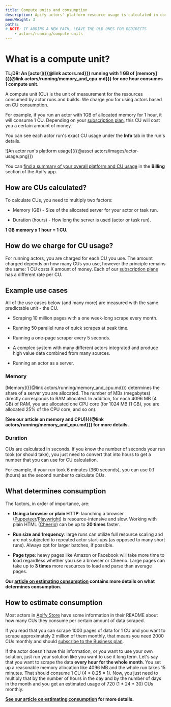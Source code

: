 ```yaml
---
title: Compute units and consumption
description: Apify actors' platform resource usage is calculated in compute units. Find out what they are, how they work, and how you are charged for running actors.
menuWeight: 3
paths:
# NOTE: IF ADDING A NEW PATH, LEAVE THE OLD ONES FOR REDIRECTS
    - actors/running/compute-units
---
```


# What is a compute unit?

**TL;DR: An [actor]({{@link actors.md}}) running with 1 GB of [memory]({{@link actors/running/memory_and_cpu.md}}) for one hour consumes 1 compute unit.**

A compute unit (CU) is the unit of measurement for the resources consumed by actor runs and builds. We charge you for using actors based on CU consumption.

For example, if you run an actor with 1GB of allocated memory for 1 hour, it will consume 1 CU. Depending on your [subscription plan](https://apify.com/pricing/actors#how-does-the-platform-pricing-work), this CU will cost you a certain amount of money.

You can see each actor run's exact CU usage under the **Info** tab in the run's details.

![An actor run's platform usage]({{@asset actors/images/actor-usage.png}})

You can [find a summary of your overall platform and CU usage](https://my.apify.com/billing-new) in the **Billing** section of the Apify app.

## How are CUs calculated?

To calculate CUs, you need to multiply two factors:

- Memory (GB) - Size of the allocated server for your actor or task run.

- Duration (hours) - How long the server is used (actor or task run).

**1 GB memory x 1 hour = 1 CU.**

## How do we charge for CU usage?

For running actors, you are charged for each CU you use. The amount charged depends on how many CUs you use, however the principle remains the same: 1 CU costs X amount of money. Each of our [subscription plans](https://apify.com/pricing/actors#how-does-the-platform-pricing-work) has a different rate per CU.

## Example use cases

All of the use cases below (and many more) are measured with the same predictable unit - the CU.

- Scraping 10 million pages with a one week-long scrape every month.

- Running 50 parallel runs of quick scrapes at peak time.

- Running a one-page scraper every 5 seconds.

- A complex system with many different actors integrated and produce high value data combined from many sources.

- Running an actor as a server.

### Memory

[Memory]({{@link actors/running/memory_and_cpu.md}}) determines the share of a server you are allocated. The number of MBs (megabytes) directly corresponds to RAM allocated. In addition, for each 4096 MB (4 GB) of RAM, you are allocated one CPU core (for 1024 MB (1 GB), you are allocated 25% of the CPU core, and so on).

**[See our article on memory and CPU]({{@link actors/running/memory_and_cpu.md}}) for more details.**

### Duration

CUs are calculated in seconds. If you know the number of seconds your run took (or should take), you just need to convert that into hours to get a number that you can use for CU calculation.

For example, if your run took 6 minutes (360 seconds), you can use 0.1 (hours) as the second number to calculate CUs.

## What determines consumption

The factors, in order of importance, are:

- **Using a browser or plain HTTP**: launching a browser ([Puppeteer](https://pptr.dev/)/[Playwright](https://playwright.dev/)) is resource-intensive and slow. Working with plain HTML ([Cheerio](https://cheerio.js.org/)) can be up to **20 times** faster.

- **Run size and frequency**: large runs can utilize full resource scaling and are not subjected to repeated actor start-ups (as opposed to many short runs). Always opt for larger batches, if possible.

- **Page type**: heavy pages like Amazon or Facebook will take more time to load regardless whether you use a browser or Cheerio. Large pages can take up to **3 times** more resources to load and parse than average pages.

**Our [article on estimating consumption](https://help.apify.com/en/articles/3470975-how-to-estimate-compute-unit-usage-for-your-project) contains more details on what determines consumption.**

## How to estimate consumption

Most actors in [Apify Store](https://apify.com/store) have some information in their README about how many CUs they consume per certain amount of data scraped.

If you read that you can scrape 1000 pages of data for 1 CU and you want to scrape approximately 2 million of them monthly, that means you need 2000 CUs monthly and should [subscribe to the Business plan](https://my.apify.com/billing-new#/subscription).

If the actor doesn't have this information, or you want to use your own solution, just run your solution like you want to use it long term. Let's say that you want to scrape the data **every hour for the whole month**. You set up a reasonable memory allocation like 4096 MB and the whole run takes 15 minutes. That should consume 1 CU (4 * 0.25 = 1). Now, you just need to multiply that by the number of hours in the day and by the number of days in the month and you get an estimated usage of 720 (1 * 24 * 30) CUs monthly.

**[See our article on estimating consumption](https://help.apify.com/en/articles/3470975-how-to-estimate-compute-unit-usage-for-your-project) for more details.**
